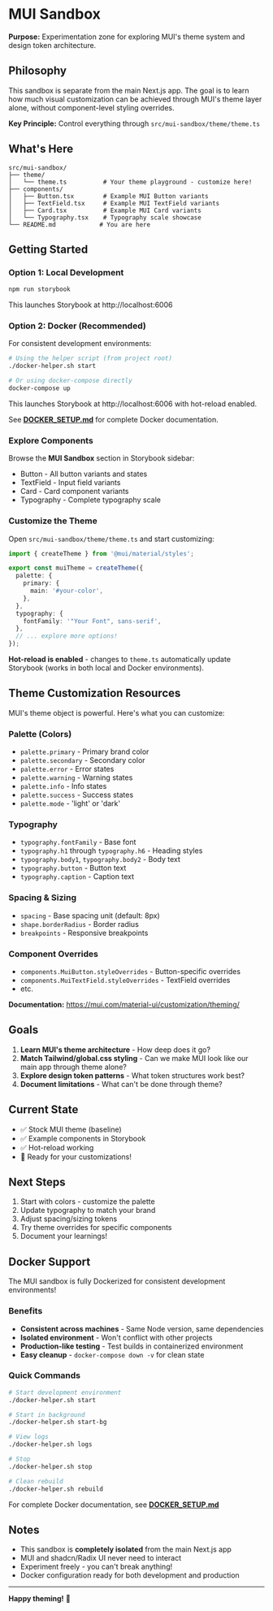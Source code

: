 # MUI Sandbox

**Purpose:** Experimentation zone for exploring MUI's theme system and design token architecture.

## Philosophy

This sandbox is separate from the main Next.js app. The goal is to learn how much visual customization can be achieved through MUI's theme layer alone, without component-level styling overrides.

**Key Principle:** Control everything through `src/mui-sandbox/theme/theme.ts`

## What's Here

```
src/mui-sandbox/
├── theme/
│   └── theme.ts          # Your theme playground - customize here!
├── components/
│   ├── Button.tsx        # Example MUI Button variants
│   ├── TextField.tsx     # Example MUI TextField variants
│   ├── Card.tsx          # Example MUI Card variants
│   └── Typography.tsx    # Typography scale showcase
└── README.md            # You are here
```

## Getting Started

### Option 1: Local Development

```bash
npm run storybook
```

This launches Storybook at http://localhost:6006

### Option 2: Docker (Recommended)

For consistent development environments:

```bash
# Using the helper script (from project root)
./docker-helper.sh start

# Or using docker-compose directly
docker-compose up
```

This launches Storybook at http://localhost:6006 with hot-reload enabled.

See **[DOCKER_SETUP.md](../../DOCKER_SETUP.md)** for complete Docker documentation.

### Explore Components

Browse the **MUI Sandbox** section in Storybook sidebar:
- Button - All button variants and states
- TextField - Input field variants
- Card - Card component variants
- Typography - Complete typography scale

### Customize the Theme

Open `src/mui-sandbox/theme/theme.ts` and start customizing:

```typescript
import { createTheme } from '@mui/material/styles';

export const muiTheme = createTheme({
  palette: {
    primary: {
      main: '#your-color',
    },
  },
  typography: {
    fontFamily: '"Your Font", sans-serif',
  },
  // ... explore more options!
});
```

**Hot-reload is enabled** - changes to `theme.ts` automatically update Storybook (works in both local and Docker environments).

## Theme Customization Resources

MUI's theme object is powerful. Here's what you can customize:

### Palette (Colors)
- `palette.primary` - Primary brand color
- `palette.secondary` - Secondary color
- `palette.error` - Error states
- `palette.warning` - Warning states
- `palette.info` - Info states
- `palette.success` - Success states
- `palette.mode` - 'light' or 'dark'

### Typography
- `typography.fontFamily` - Base font
- `typography.h1` through `typography.h6` - Heading styles
- `typography.body1`, `typography.body2` - Body text
- `typography.button` - Button text
- `typography.caption` - Caption text

### Spacing & Sizing
- `spacing` - Base spacing unit (default: 8px)
- `shape.borderRadius` - Border radius
- `breakpoints` - Responsive breakpoints

### Component Overrides
- `components.MuiButton.styleOverrides` - Button-specific overrides
- `components.MuiTextField.styleOverrides` - TextField overrides
- etc.

**Documentation:** https://mui.com/material-ui/customization/theming/

## Goals

1. **Learn MUI's theme architecture** - How deep does it go?
2. **Match Tailwind/global.css styling** - Can we make MUI look like our main app through theme alone?
3. **Explore design token patterns** - What token structures work best?
4. **Document limitations** - What can't be done through theme?

## Current State

- ✅ Stock MUI theme (baseline)
- ✅ Example components in Storybook
- ✅ Hot-reload working
- 🎨 Ready for your customizations!

## Next Steps

1. Start with colors - customize the palette
2. Update typography to match your brand
3. Adjust spacing/sizing tokens
4. Try theme overrides for specific components
5. Document your learnings!

## Docker Support

The MUI sandbox is fully Dockerized for consistent development environments!

### Benefits

- **Consistent across machines** - Same Node version, same dependencies
- **Isolated environment** - Won't conflict with other projects
- **Production-like testing** - Test builds in containerized environment
- **Easy cleanup** - `docker-compose down -v` for clean state

### Quick Commands

```bash
# Start development environment
./docker-helper.sh start

# Start in background
./docker-helper.sh start-bg

# View logs
./docker-helper.sh logs

# Stop
./docker-helper.sh stop

# Clean rebuild
./docker-helper.sh rebuild
```

For complete Docker documentation, see **[DOCKER_SETUP.md](../../DOCKER_SETUP.md)**

## Notes

- This sandbox is **completely isolated** from the main Next.js app
- MUI and shadcn/Radix UI never need to interact
- Experiment freely - you can't break anything!
- Docker configuration ready for both development and production

---

**Happy theming!** 🎨
